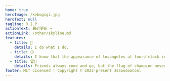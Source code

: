 ```yaml
---
home: true
heroImage: /kebogigi.jpg
heroText: null
tagline: R.I.P
actionText: 最近更新 →
actionLink: /other/skyline.md
features:
  - title: 💪
    details: I do what I do.
  - title: 🕓
    details: I know that the appearance of losangeles at fouro'clock in the morning everyday.
  - title: 🏆🚩
    details: Friends always come and go, but the flag of champion never falls.
footer: MIT Licensed | Copyright © 2022-present JsSoooooCool
---
```

